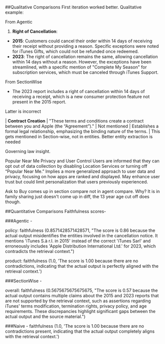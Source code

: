 ##Qualitative Comparisons
First iteration worked better. Qualitative example:

From Agentic
   1. **Right of Cancellation**:
   - **2015**: Customers could cancel their order within 14 days of receiving their receipt without providing a reason. Specific exceptions were noted for iTunes Gifts, which could not be refunded once redeemed.
   - **2023**: The right of cancellation remains the same, allowing cancellation within 14 days without a reason. However, the exceptions have been streamlined, with a specific mention of "Complete My Season" for subscription services, which must be canceled through iTunes Support.

From SectionWise
   - The 2023 report includes a right of cancellation within 14 days of receiving a receipt, which is a new consumer protection feature not present in the 2015 report.

Latter is incorrect

| **Contract Creation** | "These terms and conditions create a contract between you and Apple (the “Agreement”)." | Not mentioned | Establishes a formal legal relationship, emphasizing the binding nature of the terms. |
This gets mentioned in Section-wise, not in entities.
Better entity extraction is needed


Governing law insight.

Popular Near Me	Privacy and User Control	Users are informed that they can opt out of data collection by disabling Location Services or turning off “Popular Near Me.”	Implies a more generalized approach to user data and privacy, focusing on how apps are ranked and displayed.	May enhance user trust but could limit personalization that users previously experienced.

Ask to Buy comes up in section compare not in agent compare. Why? It is in family sharing just doesn't come up in diff, the 13 year age cut off does though.

##Quantitative Comparisons
Faithfulness scores-

###Agentic -

policy: faithfulness (0.8571428571428571, "The score is 0.86 because the actual output misidentifies the entities involved in the cancellation notice. It mentions 'iTunes S.à r.l. in 2015' instead of the correct 'iTunes Sarl' and erroneously includes 'Apple Distribution International Ltd.' for 2023, which contradicts the retrieval context.")

product: faithfulness (1.0, 'The score is 1.00 because there are no contradictions, indicating that the actual output is perfectly aligned with the retrieval context.')

###SectionWise -

overall: faithfulness (0.5675675675675675, "The score is 0.57 because the actual output contains multiple claims about the 2015 and 2023 reports that are not supported by the retrieval context, such as assertions regarding iTunes' terms modification, termination rights, privacy policy, and age requirements. These discrepancies highlight significant gaps between the actual output and the source material.")


###Naive -
faithfulness (1.0, 'The score is 1.00 because there are no contradictions present, indicating that the actual output completely aligns with the retrieval context.')
